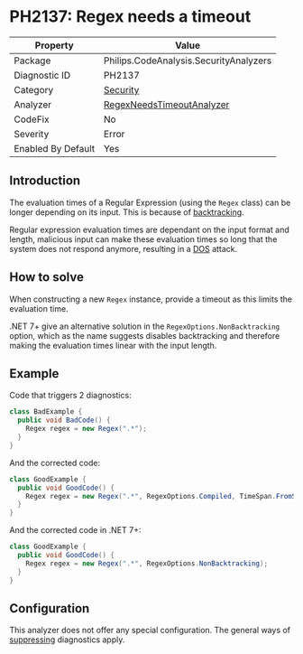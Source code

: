 # PH2137: Regex needs a timeout

| Property | Value  |
|--|--|
| Package | Philips.CodeAnalysis.SecurityAnalyzers |
| Diagnostic ID | PH2137 |
| Category  | [Security](../Security.md) |
| Analyzer | [RegexNeedsTimeoutAnalyzer](https://github.com/philips-software/roslyn-analyzers/blob/main/Philips.CodeAnalysis.SecurityAnalyzers/RegexNeedsTimeoutAnalyzer.cs)
| CodeFix  | No |
| Severity | Error |
| Enabled By Default | Yes |

## Introduction

The evaluation times of a Regular Expression (using the `Regex` class) can be longer depending on its input. This is because of [backtracking](https://learn.microsoft.com/en-us/dotnet/standard/base-types/backtracking-in-regular-expressions). 

Regular expression evaluation times are dependant on the input format and length, malicious input can make these evaluation times so long that the system does not respond anymore, resulting in a [DOS](https://en.wikipedia.org/wiki/Denial-of-service_attack) attack.

## How to solve

When constructing a new `Regex` instance, provide a timeout as this limits the evaluation time.

.NET 7+ give an alternative solution in the `RegexOptions.NonBacktracking` option, which as the name suggests disables backtracking and therefore making the evaluation times linear with the input length.

## Example

Code that triggers 2 diagnostics:
``` cs
class BadExample {
  public void BadCode() {
    Regex regex = new Regex(".*");
  }
}
```

And the corrected code:
``` cs
class GoodExample {
  public void GoodCode() {
    Regex regex = new Regex(".*", RegexOptions.Compiled, TimeSpan.FromSeconds(1));
  }
}
```

And the corrected code in .NET 7+:
``` cs
class GoodExample {
  public void GoodCode() {
    Regex regex = new Regex(".*", RegexOptions.NonBacktracking);
  }
}
```

## Configuration

This analyzer does not offer any special configuration. The general ways of [suppressing](https://learn.microsoft.com/en-us/dotnet/fundamentals/code-analysis/suppress-warnings) diagnostics apply.
